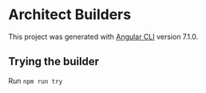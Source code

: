 # Architect Builders

This project was generated with [Angular CLI](https://github.com/angular/angular-cli) version 7.1.0.

## Trying the builder

Run `npm run try` 
